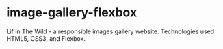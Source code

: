 # image-gallery-flexbox
Lif in The Wild - a responsible images gallery website.
Technologies used: HTML5, CSS3, and Flexbox.

